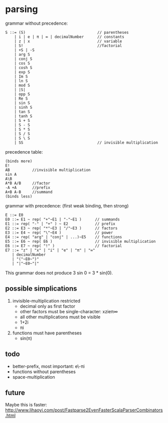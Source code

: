 # parsing

grammar without precedence:

    S ::= (S)                                // parentheses
        | i | e | π | ∞ | decimalNumber      // constants
        | z | x                              // variable
        | S!                                 //factorial
        | +S | -S
        | arg S
        | conj S
        | cos S
        | cosh S
        | exp S
        | Im S
        | ln S
        | mod S
        | |S|
        | opp S
        | Re S
        | sin S
        | sinh S
        | tan S
        | tanh S
        | S + S     
        | S - S     
        | S * S     
        | S / S     
        | S \ S
        | SS                                 // invisible multiplication
        
precedence table:

    (binds more)
    E!
    AB          //invisible multiplication
    sin A
    A\B
    A*B A/B     //factor
    -A +A       //prefix
    A+B A-B     //summand
    (binds less)


grammar with precedence:
(first weak binding, then strong)

    E ::= E0
    E0 ::= E1 ~ rep( "+"~E1 | "-"~E1 )      // summands
    E1 ::= rep( "-" | "+" ) ~ E2            // prefix
    E2 ::= E3 ~ rep( "*"~E3 | "/"~E3 )      // factors
    E3 ::= E4 ~ rep( "\"~E4 )               // power
    E4 ::= rep( "arg" | "conj" | ...)~E5    // functions
    E5 ::= E6 ~ rep( E6 )                   // invisible multiplication
    E6 ::= E7 ~ rep( "!" )                  // factorial
    E7 ::= "z" | "x" | "i" | "e" | "π" | "∞" 
       | decimalNumber 
       | "("~E0~")" 
       | "|"~E0~"|"
    
This grammar does not produce 3 sin 0 = 3 * sin(0).

## possible simplications

1. invisible-multiplication restricted
    - decimal only as first factor
    - other factors must be single-character: xzieπ∞
    - all other multiplications must be visible
    - 1+2i
    - πi
2. functions must have parentheses
    - sin(π)

## todo

* better-prefix, most important: e\\-πi
* functions without parentheses
* space-multiplication

## future

Maybe this is faster: 
http://www.lihaoyi.com/post/Fastparse2EvenFasterScalaParserCombinators.html